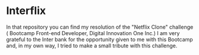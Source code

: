 # Interflix
In that repository you can find my resolution of the "Netflix Clone" challenge ( Bootcamp Front-end Developer, Digital Innovation One Inc.)
I am very grateful to the Inter bank for the opportunity given to me with this Bootcamp and, in my own way, I tried to make a small tribute with this challenge.
